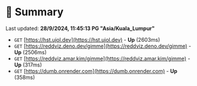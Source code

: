 # 📖 Summary
Last updated: **28/9/2024, 11:45:13 PG "Asia/Kuala_Lumpur"**

- `GET` [https://hst.ujol.dev](https://hst.ujol.dev) - **Up** (2603ms)
- `GET` [https://reddviz.deno.dev/gimme](https://reddviz.deno.dev/gimme) - **Up** (2506ms)
- `GET` [https://reddviz.amar.kim/gimme](https://reddviz.amar.kim/gimme) - **Up** (317ms)
- `GET` [https://dumb.onrender.com](https://dumb.onrender.com) - **Up** (358ms)
